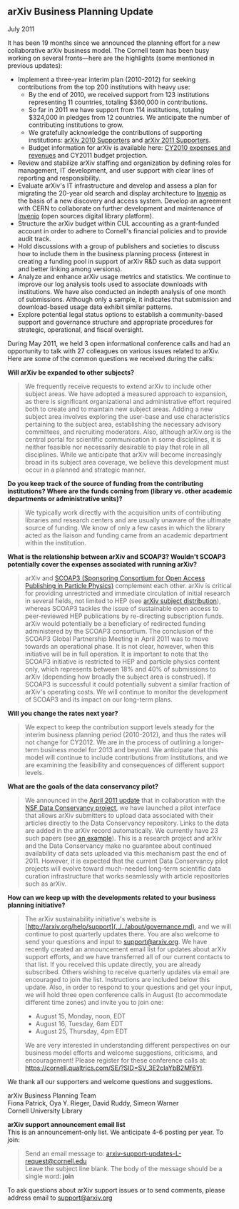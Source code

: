 arXiv Business Planning Update
------------------------------

July 2011

It has been 19 months since we announced the planning effort for a new
collaborative arXiv business model. The Cornell team has been busy
working on several fronts—here are the highlights (some mentioned in
previous updates):

-   Implement a three-year interim plan (2010-2012) for seeking
    contributions from the top 200 institutions with heavy use:
    -   By the end of 2010, we received support from 123 institutions
        representing 11 countries, totaling $360,000 in contributions.
    -   So far in 2011 we have support from 114 institutions, totaling
        $324,000 in pledges from 12 countries. We anticipate the number
        of contributing institutions to grow.
    -   We gratefully acknowledge the contributions of supporting
        institutions: [arXiv 2010
        Supporters](2010_supporters.md) and [arXiv 2011
        Supporters](2011_supporters.md).
    -   Budget information for arXiv is available here: [CY2010 expenses
        and revenues](https://confluence.cornell.edu/x/BKpRF) and
        CY2011 budget projection.
-   Review and stabilize arXiv staffing and organization by defining
    roles for management, IT development, and user support with clear
    lines of reporting and responsibility.
-   Evaluate arXiv's IT infrastructure and develop and assess a plan for
    migrating the 20-year old search and display architecture to
    [Invenio](http://invenio-software.org/) as the basis of a new
    discovery and access system. Develop an agreement with CERN to
    collaborate on further development and maintenance of
    [Invenio](http://invenio-software.org/) (open sources digital
    library platform).
-   Structure the arXiv budget within CUL accounting as a grant-funded
    account in order to adhere to Cornell's financial policies and to
    provide audit track.
-   Hold discussions with a group of publishers and societies to discuss
    how to include them in the business planning process (interest in
    creating a funding pool in support of arXiv R&D such as data support
    and better linking among versions).
-   Analyze and enhance arXiv usage metrics and statistics. We continue
    to improve our log analysis tools used to associate downloads with
    institutions. We have also conducted an indepth analysis of one
    month of submissions. Although only a sample, it indicates that
    submission and download-based usage data exhibit similar patterns.
-   Explore potential legal status options to establish a
    community-based support and governance structure and appropriate
    procedures for strategic, operational, and fiscal oversight.

During May 2011, we held 3 open informational conference calls and had
an opportunity to talk with 27 colleagues on various issues related to
arXiv. Here are some of the common questions we received during the
calls:

**Will arXiv be expanded to other subjects?**

> We frequently receive requests to extend arXiv to include other
> subject areas. We have adopted a measured approach to expansion, as
> there is significant organizational and administrative effort required
> both to create and to maintain new subject areas. Adding a new subject
> area involves exploring the user-base and use characteristics
> pertaining to the subject area, establishing the necessary advisory
> committees, and recruiting moderators. Also, although arXiv.org is the
> central portal for scientific communication in some disciplines, it is
> neither feasible nor necessarily desirable to play that role in all
> disciplines. While we anticipate that arXiv will become increasingly
> broad in its subject area coverage, we believe this development must
> occur in a planned and strategic manner.

**Do you keep track of the source of funding from the contributing
institutions? Where are the funds coming from (library vs. other
academic departments or administrative units)?**

> We typically work directly with the acquisition units of contributing
> libraries and research centers and are usually unaware of the ultimate
> source of funding. We know of only a few cases in which the library
> acted as the liaison and funding came from an academic department
> within the institution.

**What is the relationship between arXiv and SCOAP3? Wouldn't SCOAP3
potentially cover the expenses associated with running arXiv?**

> arXiv and [SCOAP3 (Sponsoring Consortium for Open Access Publishing in
> Particle Physics)](http://scoap3.org) complement each other. arXiv is
> critical for providing unrestricted and immediate circulation of
> initial research in several fields, not limited to HEP (see [arXiv
> subject
> distribution](https://confluence.cornell.edu/download/attachments/340896308/arXiv%20statistics.pdf)),
> whereas SCOAP3 tackles the issue of sustainable open access to
> peer-reviewed HEP publications by re-directing subscription funds.
> arXiv would potentially be a beneficiary of redirected funding
> administered by the SCOAP3 consortium. The conclusion of the SCOAP3
> Global Partnership Meeting in April 2011 was to move towards an
> operational phase. It is not clear, however, when this initiative will
> be in full operation. It is important to note that the SCOAP3
> initiative is restricted to HEP and particle physics content only,
> which represents between 18% and 40% of submissions to arXiv
> (depending how broadly the subject area is construed). If SCOAP3 is
> successful it could potentially subvent a similar fraction of arXiv's
> operating costs. We will continue to monitor the development of SCOAP3
> and its impact on our long-term plans.

**Will you change the rates next year?**

> We expect to keep the contribution support levels steady for the
> interim business planning period (2010-2012), and thus the rates will
> not change for CY2012. We are in the process of outlining a
> longer-term business model for 2013 and beyond. We anticipate that
> this model will continue to include contributions from institutions,
> and we are examining the feasibility and consequences of different
> support levels.

**What are the goals of the data conservancy pilot?**

> We announced in the [April 2011
> update](arxiv_busplan_Apr2011.md) that in collaboration
> with the [NSF Data Conservancy project](http://dataconservancy.org/),
> we have launched a pilot interface that allows arXiv submitters to
> upload data associated with their articles directly to the Data
> Conservancy repository. Links to the data are added in the arXiv
> record automatically. We currently have 23 such papers (see [an
> example](http://arxiv.org/abs/1106.4185)). This is a research project
> and arXiv and the Data Conservancy make no guarantee about continued
> availability of data sets uploaded via this mechanism past the end of
> 2011. However, it is expected that the current Data Conservancy pilot
> projects will evolve toward much-needed long-term scientific data
> curation infrastructure that works seamlessly with article
> repositories such as arXiv.

**How can we keep up with the developments related to your business
planning initiative?**

> The arXiv sustainability initiative's website is
> [http://arxiv.org/help/support](../../about/governance.md), and we will continue
> to post quarterly updates there. You are also welcome to send your
> questions and input to <support@arxiv.org>. We have recently created
> an announcement email list for updates about arXiv support efforts,
> and we have transferred all of our current contacts to that list. If
> you received this update directly, you are already subscribed. Others
> wishing to receive quarterly updates via email are encouraged to join
> the list. Instructions are included below this update. Also, in order
> to respond to your questions and get your input, we will hold three
> open conference calls in August (to accommodate different time zones)
> and invite you to join one:
>
> -   August 15, Monday, noon, EDT
> -   August 16, Tuesday, 6am EDT
> -   August 25, Thursday, 4pm EDT
>
> We are very interested in understanding different perspectives on our
> business model efforts and welcome suggestions, criticisms, and
> encouragement! Please register for these conference calls at:
> <https://cornell.qualtrics.com/SE/?SID=SV_3E2cIaYbB2Mf6YI>.

We thank all our supporters and welcome questions and suggestions.

arXiv Business Planning Team  
Fiona Patrick, Oya Y. Rieger, David Ruddy, Simeon Warner  
Cornell University Library

**arXiv support announcement email list**  
This is an announcement-only list. We anticipate 4-6 posting per year.
To join:

> Send an email message to:
> <arxiv-support-updates-L-request@cornell.edu>  
> Leave the subject line blank. The body of the message should be a
> single word: **join**

To ask questions about arXiv support issues or to send comments, please
address email to <support@arxiv.org>

